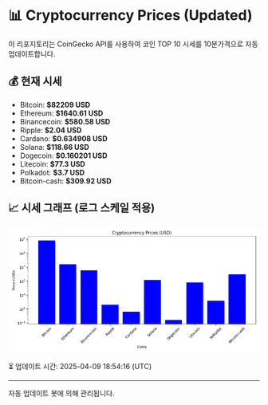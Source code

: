
# 📊 Cryptocurrency Prices (Updated)

이 리포지토리는 CoinGecko API를 사용하여 코인 TOP 10 시세를 10분가격으로 자동 업데이트합니다.

## 💰 현재 시세
- Bitcoin: **$82209 USD**
- Ethereum: **$1640.61 USD**
- Binancecoin: **$580.58 USD**
- Ripple: **$2.04 USD**
- Cardano: **$0.634908 USD**
- Solana: **$118.66 USD**
- Dogecoin: **$0.160201 USD**
- Litecoin: **$77.3 USD**
- Polkadot: **$3.7 USD**
- Bitcoin-cash: **$309.92 USD**

## 📈 시세 그래프 (로그 스케일 적용)
![Crypto Prices](crypto_prices.png)

⏳ 업데이트 시간: 2025-04-09 18:54:16 (UTC)

---
자동 업데이트 봇에 의해 관리됩니다.

